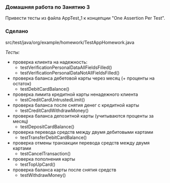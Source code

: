 ### Домашняя работа по Занятию 3

Привести тесты из файла AppTest_1 к концепции "One Assertion Per Test".

### Сделано
src/test/java/org/example/homework/TestAppHomework.java

_Тесты:_
* проверка клиента на надежность:
  * testVerificationPersonalDataAllFieldsFilled()
  * testVerificationPersonalDataNotAllFieldsFilled()
* проверка баланса дебетовой карты через месяц (+ проценты на остаток) 
  * testDebitCardBalance() 
* проверка лимита кредитной карты ненадежного клиента
  * testCreditCardUntrustedLimit() 
* проверка баланса после снятия денег с кредитной карты
  * testCreditCardWithdrawMoney() 
* проверка баланса депозитной карты (учитываются проценты за месяц)
  * testDepositCardBalance()
* проверка перевода средств между двумя дебитовыми картами
  * testTransferDebitCardBalance() 
* проверка отмены транзакции перевода средств между двумя картами
  * testCancelTransaction() 
* проверка пополнения карты
  * testTopUpCard()
* проверка баланса карты после снятия средств
  * testWithdrawMoney() 